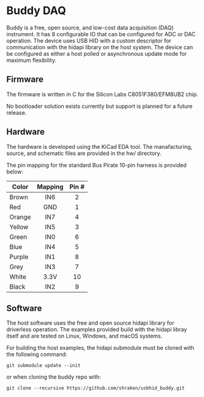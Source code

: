# Buddy DAQ

Buddy is a free, open source, and low-cost data acquisition (DAQ) instrument.  It has 8 configurable
IO that can be configured for ADC or DAC operation.  The device uses USB HID with a custom descriptor
for communication with the hidapi library on the host system.  The device can be configured as either
a host polled or asynchronous update mode for maximum flexibility.  

## Firmware

The firmware is written in C for the Silicon Labs C8051F380/EFM8UB2 chip.  

No bootloader solution exists currently but support is planned for
a future release.  

## Hardware

The hardware is developed using the KiCad EDA tool.  The manafacturing, source, and schematic
files are provided in the hw/ directory.

The pin mapping for the standard Bus Pirate 10-pin harness is provided below:

| Color         | Mapping   | Pin #  |
| ------------- |:---------:|:------:|
| Brown         | IN6       |     2  |
| Red           | GND       |     1  |
| Orange        | IN7       |     4  |
| Yellow        | IN5       |     3  |
| Green         | IN0       |     6  |
| Blue          | IN4       |     5  |
| Purple        | IN1       |     8  |
| Grey          | IN3       |     7  |
| White         | 3.3V      |    10  |
| Black         | IN2       |     9  |

## Software

The host software uses the free and open source hidapi library for driverless
operation.  The examples provided build with the hidapi libray itself and
are tested on Linux, Windows, and macOS systems.

For building the host examples, the hidapi submodule must be cloned with the
following command:

`git submodule update --init`

or when cloning the buddy repo with:

`git clone --recursive https://github.com/shraken/usbhid_buddy.git`